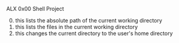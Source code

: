 ALX 0x00 Shell Project

0. this lists the absolute path of the current working directory
1. this lists the files in the current working directory
2. this changes the current directory to the user's home directory
